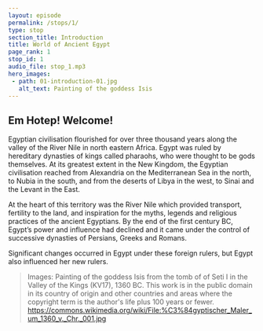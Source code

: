 ```yaml
---
layout: episode
permalink: /stops/1/
type: stop
section_title: Introduction
title: World of Ancient Egypt
page_rank: 1
stop_id: 1
audio_file: stop_1.mp3
hero_images:
 - path: 01-introduction-01.jpg
   alt_text: Painting of the goddess Isis
---
```

## Em Hotep! Welcome! 

Egyptian civilisation flourished for over three thousand years along the valley of the River Nile in north eastern Africa. Egypt was ruled by hereditary dynasties of kings called pharaohs, who were thought to be gods themselves. At its greatest extent in the New Kingdom, the Egyptian civilisation reached from Alexandria on the Mediterranean Sea in the north, to Nubia in the south, and from the deserts of Libya in the west, to Sinai and the Levant in the East. 

At the heart of this territory was the River Nile which provided transport, fertility to the land, and inspiration for the myths, legends and religious practices of the ancient Egyptians. By the end of the first century BC, Egypt’s power and influence had declined and it came under the control of successive dynasties of Persians, Greeks and Romans. 

Significant changes occurred in Egypt under these foreign rulers, but Egypt also influenced her new rulers. 

> Images: Painting of the goddess Isis from the tomb of of Seti I in the Valley of the Kings (KV17), 1360 BC. This work is in the public domain in its country of origin and other countries and areas where the copyright term is the author's life plus 100 years or fewer. https://commons.wikimedia.org/wiki/File:%C3%84gyptischer_Maler_um_1360_v._Chr._001.jpg
